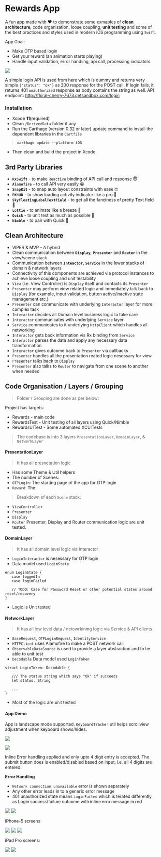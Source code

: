 # Rewards App
A fun app made with ❤️ to demonstrate some exmaples of **clean architecture**, code organisation, loose coupling, **unit testing** and some of the best practices and styles used in modern iOS programming using `Swift`.

App Goal:
 - Make OTP based login
 - Get your reward (an animation starts playing)
 - Handle input validation, error handling, api call, processing indicators

![](/Screenshots/normal-flow.gif "")

A simple login API is used from here which is dummy and returns very simple `{"status": "ok"}` as 200 response for the POST call. If login fails, it returns 401 `unauthorized` response as body contains the string as well. 
API endpoint: http://floral-cherry-7673.getsandbox.com/login


### Installation
- Xcode **11**(required)
- Clean `/DerivedData` folder if any
- Run the Carthage (version 0.32 or later) update command to install the dependent libraries in the `Cartfile`
 > **`carthage update --platform iOS`** 
- Then clean and build the project in Xcode

## 3rd Party Libraries
 - **`RxSwift`** - to make `Reactive` binding of API call and response 😇
 - **`Alamofire`** - to call API very easily 😀
 - **`SnapKit`** - to snap auto layout constraints with ease 🤓
 - **`PKHUD`** - to show loading activity indicator like a pro 🙈
 - **`SkyFloatingLabelTextField`** - to get all the fanciness of pretty Text field 🧙
 - **`Lottie`** - to animate like a breeze 🧜
 - **`Quick`** - to unit test as much as possible 🤫
 - **`Nimble`** - to pair with Quick 👬

## Clean Architecture
 - VIPER & MVP - A hybrid
 - Clean communication between **`Display`**, **`Presenter`** and **`Router`** in the view/scene stack
 - Communication between  **`Inteactor`**, **`Service`** in the lower stacks of domain & network layers
 - Connectivity of this components are achieved via protocol instances to achieve loose coupling and unit testability
 - `View` (i.e. View Controller) is `Display` itself and contacts its `Presenter`
 - `Presenter` may perform view related logic and immediately talk back to `Display` (for example, input validation, button active/inactive state management etc.)
 - `Presenter` can communicate with underlying `Interactor` layer for more complex task
 - `Interactor` decides all Domain level business logic to take care
 - `Interactor` communicates with underlying `Service` layer
 - `Service` communicates to it underlying `HttpClient` which handles all networking
 - `Interactor` gets back information via Rx binding from `Service`
 - `Interactor` parses the data and apply any necessary data transformation
 - `Interactor` gives outcome back to `Presenter` via callbacks
 - `Presenter` handles all the presentation reated logic nesessary for view
 - `Presenter` talks back to `Display`
 - `Presenter` also talks to `Router` to navigate from one scene to another when needed
 
 ## Code Organisation / Layers / Grouping
 
 > Folder / Grouping are done as per below:
 
 Project has targets:
  - Rewards - main code
  - RewardsTest - Unit testing of all layers using Quick/Nimble
  - RewardsUITest - Some automated XCUITests
 
 > The codebase is into 3 layers `PresentationLayer`, `DomainLayer`, & `NetworkLayer`
 
 #### PresentationLayer
 > It has all presnetation logic
 - Has some Theme & Util helpers
 - The number of Scenes:
 - `OTPLogin`: The starting page of the app for OTP login
 - `Reward`: The 
 > Breakdown of each `Scene` stack:
  - `ViewController`
  - `Presenter`
  - `Display`
  - `Router`
  Presenter, Display and Router communication logic are unit tested.
  
 #### DomainLayer
 > It has all domain level logic via Interactor
 - `LoginInteractor` is nesessary for OTP login 
 - Data model used `LoginState`
 ```
 enum LoginState {
    case loggedIn
    case loginFailed
    
    // TODO: Case for Password Reset or other potential states around  reset/recovery
}
```
 - Logic is Unit tested
 
  #### NetworkLayer
 > It has all low level data / netowrkinmg logic via Service & API clients
 - `BaseRequest`, `OTPLoginRequest`, `IdentityService`
 - `HTTPClient` uses Alamofire to make a POST network call
 - `ObservableDataSource` is used to provide a layer abstraction and to be able to unit test
 -  `Decodable` Data model used `LoginToken`
 ```
 struct LoginToken: Decodable {
    
    /// The status string which says "Ok" if succeeds
    let status: String
    
    ...
}
```
 - Most of the logic are unit tested
 
 
 #### App Demo
 
 App is landscape mode supported. `KeyboardTracker` util helps scrollview adjustment when keyboard shows/hides.
 
 ![](/Screenshots/landscape-mode.gif "")
 
 ![](/Screenshots/normal-flow.gif "")
 
Inline Error handling applied and only upto 4 digit entry is accepted. The submit button does is enabled/disabled based on input, i.e. all 4 digits are entered. 

**Error Handling**
 - `Network connection unavailable` error is shown separately
 - Any other error leads in to a generic error message
 - 401 unauthorized state means `LoginFailed` which is terated differently as Login success/failure outcome with inline erro message in red
 
  ![](/Screenshots/network-error.gif "")
  ![](/Screenshots/unknown-error.gif "")
  
  iPhone-5 screens:
  
  ![](/Screenshots/iphone5-1.png "")
  ![](/Screenshots/iphone5-2.png "")
  ![](/Screenshots/iphone5-3.png "")
  
  iPad Pro screens:
  
  ![](/Screenshots/ipad-1.png "")
  ![](/Screenshots/ipad-2.png "")
  
 
 

